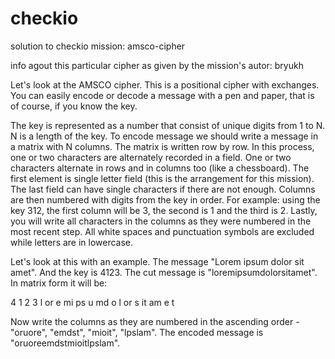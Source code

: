 # checkio
solution to checkio mission: amsco-cipher

info agout this particular cipher as given by the mission's autor: bryukh 

 Let's look at the AMSCO cipher. This is a positional cipher with exchanges. You can easily encode or decode a message with 
 a pen and paper, that is of course, if you know the key.

The key is represented as a number that consist of unique digits from 1 to N. N is a length of the key. To encode message 
we should write a message in a matrix with N columns. The matrix is written row by row. In this process, one or two characters 
are alternately recorded in a field. One or two characters alternate in rows and in columns too (like a chessboard). The first 
element is single letter field (this is the arrangement for this mission). The last field can have single characters 
if there are not enough. Columns are then numbered with digits from the key in order. For example: using the key 312, 
the first column will be 3, the second is 1 and the third is 2. Lastly, you will write all characters in the columns as 
they were numbered in the most recent step. All white spaces and punctuation symbols are excluded while letters are in 
lowercase.

Let's look at this with an example. The message "Lorem ipsum dolor sit amet". And the key is 4123. The cut message 
is "loremipsumdolorsitamet". In matrix form it will be:

   4   1   2   3
   l  or   e  mi
  ps   u  md   o
   l  or   s  it
  am   e   t

Now write the columns as they are numbered in the ascending order - "oruore", "emdst", "mioit", "lpslam". 
The encoded message is "oruoreemdstmioitlpslam".

